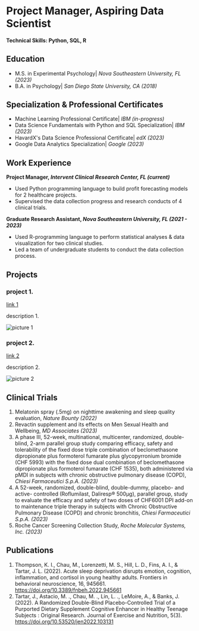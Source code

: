 # Project Manager, Aspiring Data Scientist

#### Technical Skills: Python, SQL, R


## Education       		
- M.S. in Experimental Psychology| _Nova Southeastern University, FL (2023)_		        		
- B.A. in Psychology| _San Diego State University, CA (2018)_ 


## Specialization & Professional Certificates       	
- Machine Learning Professional Certificate| _IBM (in-progress)_
- Data Science Fundamentals with Python and SQL Specialization| _IBM (2023)_
- HavardX's Data Science Professional Certificate| _edX (2023)_
- Google Data Analytics Specialization| _Google (2023)_


## Work Experience
**Project Manager, _Intervent Clinical Research Center, FL (current)_**
- Used Python programming language to build profit forecasting models for 2 healthcare projects. 
- Supervised the data collection progress and research conducts of 4 clinical trials. 

**Graduate Research Assistant, _Nova Southeastern University, FL (2021 - 2023)_**
- Used R-programming language to perform statistical analyses & data visualization for two clinical studies.
- Led a team of undergraduate students to conduct the data collection process.


## Projects
### project 1.
[link 1](https://www.mdpi.com/1424-8220/22/8/3048)

description 1. 

![picture 1](/assets/img/eeg_band_discovery.jpeg)

### project 2.
[link 2](https://www.mdpi.com/1424-8220/22/8/3048)

description 2. 

![picture 2](/assets/img/eeg_band_discovery.jpeg)

## Clinical Trials
1. Melatonin spray (.5mg) on nighttime awakening and sleep quality evaluation, _Nature Bounty (2022)_
2. Revactin supplement and its effects on Men Sexual Health and Wellbeing, _MD Associates (2023)_
3. A phase III, 52-week, multinational, multicenter, randomized, double-blind, 2-arm parallel group study comparing efficacy, safety and tolerability of the fixed dose triple combination of beclomethasone dipropionate plus formoterol fumarate plus glycopyrronium bromide (CHF 5993) with the fixed dose dual combination of beclomethasone dipropionate plus formoterol fumarate (CHF 1535), both administered via pMDI in subjects with chronic obstructive pulmonary disease (COPD), _Chiesi Farmaceutici S.p.A. (2023)_
4. A 52-week, randomized, double-blind, double-dummy, placebo- and active- controlled (Roflumilast, Daliresp® 500μg), parallel group, study to evaluate the efficacy and safety of two doses of CHF6001 DPI add-on to maintenance triple therapy in subjects with Chronic Obstructive Pulmonary Disease (COPD) and chronic bronchitis, _Chiesi Farmaceutici S.p.A. (2023)_
5. Roche Cancer Screening Collection Study, _Roche Molecular Systems, Inc. (2023)_


## Publications
1. Thompson, K. I., Chau, M., Lorenzetti, M. S., Hill, L. D., Fins, A. I., & Tartar, J. L. (2022). Acute sleep deprivation disrupts emotion, cognition, inflammation, and cortisol in young healthy adults. Frontiers in behavioral neuroscience, 16, 945661. https://doi.org/10.3389/fnbeh.2022.945661
2. Tartar, J., Astacio, M. ., Chau, M. ., Lin, L. ., LeMoire, A., & Banks, J. (2022). A Randomized Double-Blind Placebo-Controlled Trial of a Purported Dietary Supplement Cognitive Enhancer in Healthy Teenage Subjects : Original Research. Journal of Exercise and Nutrition, 5(3). https://doi.org/10.53520/jen2022.103131
